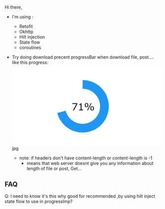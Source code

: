 Hi there,


* I'm using :
  - Retofit 
  - Okhttp
  - Hilt injection
  - State flow 
  - coroutines


* Try doing download precent progressBar when download file, post.... like this progress:
  ![Screenshot](progress.png)jpg

  * note: if headers don't have content-length or content-length is -1
    - means that web server doesnt give you any information about length of file or post, Get...

FAQ
---



Q: I need to know it's this why good for recommended ,by using hilt inject state flow 
   to use in progressImp?
